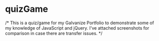 # quizGame
/* This is a quiz/game for my Galvanize Portfolio to demonstrate some of my knowledge of JavaScript and jQuery. I've attached screenshots
for comparison in case there are transfer issues. */
